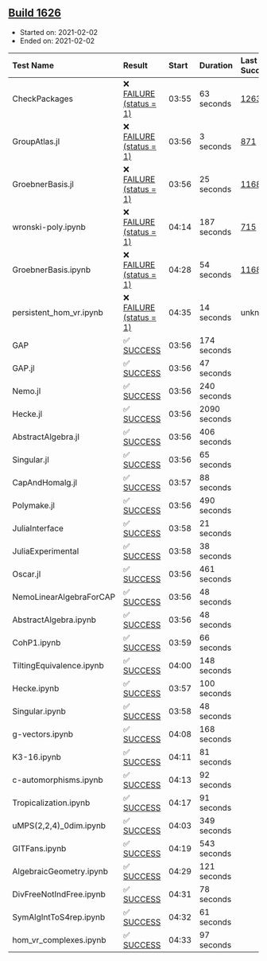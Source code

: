 ## [Build 1626](https://oscarci.mathematik.uni-kl.de/job/oscar-stable/1626/)

* Started on: 2021-02-02
* Ended on: 2021-02-02

| Test Name    | Result | Start | Duration | Last Success | First Failure |
|:-------------|:-------|:------|:---------|:-------------|:--------------|
| CheckPackages | ❌ [FAILURE (status = 1)](https://oscarci.mathematik.uni-kl.de/job/oscar-stable/1626/artifact/logs/build-1626/CheckPackages.log) | 03:55 | 63 seconds | [1263](https://oscarci.mathematik.uni-kl.de/job/oscar-stable/1263/) | [1264](https://oscarci.mathematik.uni-kl.de/job/oscar-stable/1264/) |
| GroupAtlas.jl | ❌ [FAILURE (status = 1)](https://oscarci.mathematik.uni-kl.de/job/oscar-stable/1626/artifact/logs/build-1626/GroupAtlas.jl.log) | 03:56 | 3 seconds | [871](https://oscarci.mathematik.uni-kl.de/job/oscar-stable/871/) | [872](https://oscarci.mathematik.uni-kl.de/job/oscar-stable/872/) |
| GroebnerBasis.jl | ❌ [FAILURE (status = 1)](https://oscarci.mathematik.uni-kl.de/job/oscar-stable/1626/artifact/logs/build-1626/GroebnerBasis.jl.log) | 03:56 | 25 seconds | [1168](https://oscarci.mathematik.uni-kl.de/job/oscar-stable/1168/) | [1169](https://oscarci.mathematik.uni-kl.de/job/oscar-stable/1169/) |
| wronski-poly.ipynb | ❌ [FAILURE (status = 1)](https://oscarci.mathematik.uni-kl.de/job/oscar-stable/1626/artifact/logs/build-1626/wronski-poly.ipynb.log) | 04:14 | 187 seconds | [715](https://oscarci.mathematik.uni-kl.de/job/oscar-stable/715/) | [716](https://oscarci.mathematik.uni-kl.de/job/oscar-stable/716/) |
| GroebnerBasis.ipynb | ❌ [FAILURE (status = 1)](https://oscarci.mathematik.uni-kl.de/job/oscar-stable/1626/artifact/logs/build-1626/GroebnerBasis.ipynb.log) | 04:28 | 54 seconds | [1168](https://oscarci.mathematik.uni-kl.de/job/oscar-stable/1168/) | [1169](https://oscarci.mathematik.uni-kl.de/job/oscar-stable/1169/) |
| persistent_hom_vr.ipynb | ❌ [FAILURE (status = 1)](https://oscarci.mathematik.uni-kl.de/job/oscar-stable/1626/artifact/logs/build-1626/persistent_hom_vr.ipynb.log) | 04:35 | 14 seconds | unknown | unknown |
| GAP | ✅ [SUCCESS](https://oscarci.mathematik.uni-kl.de/job/oscar-stable/1626/artifact/logs/build-1626/GAP.log) | 03:56 | 174 seconds |  |  |
| GAP.jl | ✅ [SUCCESS](https://oscarci.mathematik.uni-kl.de/job/oscar-stable/1626/artifact/logs/build-1626/GAP.jl.log) | 03:56 | 47 seconds |  |  |
| Nemo.jl | ✅ [SUCCESS](https://oscarci.mathematik.uni-kl.de/job/oscar-stable/1626/artifact/logs/build-1626/Nemo.jl.log) | 03:56 | 240 seconds |  |  |
| Hecke.jl | ✅ [SUCCESS](https://oscarci.mathematik.uni-kl.de/job/oscar-stable/1626/artifact/logs/build-1626/Hecke.jl.log) | 03:56 | 2090 seconds |  |  |
| AbstractAlgebra.jl | ✅ [SUCCESS](https://oscarci.mathematik.uni-kl.de/job/oscar-stable/1626/artifact/logs/build-1626/AbstractAlgebra.jl.log) | 03:56 | 406 seconds |  |  |
| Singular.jl | ✅ [SUCCESS](https://oscarci.mathematik.uni-kl.de/job/oscar-stable/1626/artifact/logs/build-1626/Singular.jl.log) | 03:56 | 65 seconds |  |  |
| CapAndHomalg.jl | ✅ [SUCCESS](https://oscarci.mathematik.uni-kl.de/job/oscar-stable/1626/artifact/logs/build-1626/CapAndHomalg.jl.log) | 03:57 | 88 seconds |  |  |
| Polymake.jl | ✅ [SUCCESS](https://oscarci.mathematik.uni-kl.de/job/oscar-stable/1626/artifact/logs/build-1626/Polymake.jl.log) | 03:56 | 490 seconds |  |  |
| JuliaInterface | ✅ [SUCCESS](https://oscarci.mathematik.uni-kl.de/job/oscar-stable/1626/artifact/logs/build-1626/JuliaInterface.log) | 03:58 | 21 seconds |  |  |
| JuliaExperimental | ✅ [SUCCESS](https://oscarci.mathematik.uni-kl.de/job/oscar-stable/1626/artifact/logs/build-1626/JuliaExperimental.log) | 03:58 | 38 seconds |  |  |
| Oscar.jl | ✅ [SUCCESS](https://oscarci.mathematik.uni-kl.de/job/oscar-stable/1626/artifact/logs/build-1626/Oscar.jl.log) | 03:56 | 461 seconds |  |  |
| NemoLinearAlgebraForCAP | ✅ [SUCCESS](https://oscarci.mathematik.uni-kl.de/job/oscar-stable/1626/artifact/logs/build-1626/NemoLinearAlgebraForCAP.log) | 03:56 | 48 seconds |  |  |
| AbstractAlgebra.ipynb | ✅ [SUCCESS](https://oscarci.mathematik.uni-kl.de/job/oscar-stable/1626/artifact/logs/build-1626/AbstractAlgebra.ipynb.log) | 03:56 | 48 seconds |  |  |
| CohP1.ipynb | ✅ [SUCCESS](https://oscarci.mathematik.uni-kl.de/job/oscar-stable/1626/artifact/logs/build-1626/CohP1.ipynb.log) | 03:59 | 66 seconds |  |  |
| TiltingEquivalence.ipynb | ✅ [SUCCESS](https://oscarci.mathematik.uni-kl.de/job/oscar-stable/1626/artifact/logs/build-1626/TiltingEquivalence.ipynb.log) | 04:00 | 148 seconds |  |  |
| Hecke.ipynb | ✅ [SUCCESS](https://oscarci.mathematik.uni-kl.de/job/oscar-stable/1626/artifact/logs/build-1626/Hecke.ipynb.log) | 03:57 | 100 seconds |  |  |
| Singular.ipynb | ✅ [SUCCESS](https://oscarci.mathematik.uni-kl.de/job/oscar-stable/1626/artifact/logs/build-1626/Singular.ipynb.log) | 03:58 | 48 seconds |  |  |
| g-vectors.ipynb | ✅ [SUCCESS](https://oscarci.mathematik.uni-kl.de/job/oscar-stable/1626/artifact/logs/build-1626/g-vectors.ipynb.log) | 04:08 | 168 seconds |  |  |
| K3-16.ipynb | ✅ [SUCCESS](https://oscarci.mathematik.uni-kl.de/job/oscar-stable/1626/artifact/logs/build-1626/K3-16.ipynb.log) | 04:11 | 81 seconds |  |  |
| c-automorphisms.ipynb | ✅ [SUCCESS](https://oscarci.mathematik.uni-kl.de/job/oscar-stable/1626/artifact/logs/build-1626/c-automorphisms.ipynb.log) | 04:13 | 92 seconds |  |  |
| Tropicalization.ipynb | ✅ [SUCCESS](https://oscarci.mathematik.uni-kl.de/job/oscar-stable/1626/artifact/logs/build-1626/Tropicalization.ipynb.log) | 04:17 | 91 seconds |  |  |
| uMPS(2,2,4)_0dim.ipynb | ✅ [SUCCESS](https://oscarci.mathematik.uni-kl.de/job/oscar-stable/1626/artifact/logs/build-1626/uMPS-2-2-4-_0dim.ipynb.log) | 04:03 | 349 seconds |  |  |
| GITFans.ipynb | ✅ [SUCCESS](https://oscarci.mathematik.uni-kl.de/job/oscar-stable/1626/artifact/logs/build-1626/GITFans.ipynb.log) | 04:19 | 543 seconds |  |  |
| AlgebraicGeometry.ipynb | ✅ [SUCCESS](https://oscarci.mathematik.uni-kl.de/job/oscar-stable/1626/artifact/logs/build-1626/AlgebraicGeometry.ipynb.log) | 04:29 | 121 seconds |  |  |
| DivFreeNotIndFree.ipynb | ✅ [SUCCESS](https://oscarci.mathematik.uni-kl.de/job/oscar-stable/1626/artifact/logs/build-1626/DivFreeNotIndFree.ipynb.log) | 04:31 | 78 seconds |  |  |
| SymAlgIntToS4rep.ipynb | ✅ [SUCCESS](https://oscarci.mathematik.uni-kl.de/job/oscar-stable/1626/artifact/logs/build-1626/SymAlgIntToS4rep.ipynb.log) | 04:32 | 61 seconds |  |  |
| hom_vr_complexes.ipynb | ✅ [SUCCESS](https://oscarci.mathematik.uni-kl.de/job/oscar-stable/1626/artifact/logs/build-1626/hom_vr_complexes.ipynb.log) | 04:33 | 97 seconds |  |  |
